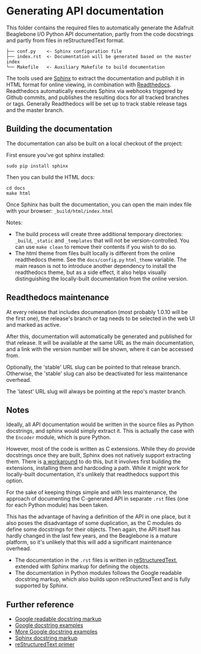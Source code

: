 # Generating API documentation 

This folder contains the required files to automatically generate the Adafruit Beaglebone I/O Python API documentation, partly from the code docstrings and partly from files in reStructuredText format.

```
├── conf.py    <- Sphinx configuration file
├── index.rst  <- Documentation will be generated based on the master index
└── Makefile   <- Auxiliary Makefile to build documentation
```

The tools used are [Sphinx](http://www.sphinx-doc.org) to extract the documentation and publish it in HTML format for online viewing, in combination with [Readthedocs](http://readthedocs.io). Readthedocs automatically executes Sphinx via webhooks triggered by Github commits, and publishes the resulting docs for all tracked branches or tags. Generally Readthedocs will be set up to track stable release tags and the master branch.

## Building the documentation

The documentation can also be built on a local checkout of the project:

First ensure you've got sphinx installed:

```
sudo pip install sphinx
```

Then you can build the HTML docs:

```
cd docs
make html
```

Once Sphinx has built the documentation, you can open the main index file with your browser: `_build/html/index.html`

Notes:

- The build process will create three additional temporary directories: `_build`, `_static` and `_templates` that will not be version-controlled. You can use `make clean` to remove their contents if you wish to do so.
- The html theme from files built locally is different from the online readthedocs theme. See the `docs/config.py` `html_theme` variable. The main reason is not to introduce another dependency to install the readthedocs theme, but as a side effect, it also helps visually distinguishing the locally-built documentation from the online version.

## Readthedocs maintenance

At every release that includes documenation (most probably 1.0.10 will be the first one), the release's branch or tag needs to be selected in the web UI and marked as active.

After this, documentation will automatically be generated and published for that release. It will be available at the same URL as the main documentation, and a link with the version number will be shown, where it can be accessed from.

Optionally, the 'stable' URL slug can be pointed to that release branch. Otherwise, the 'stable' slug can also be deactivated for less maintenance overhead.

The 'latest' URL slug will always be pointing at the repo's master branch.

## Notes

Ideally, all API documentation would be written in the source files as Python docstrings, and sphinx would simply extract it. This is actually the case with the `Encoder` module, which is pure Python.

However, most of the code is written as C extensions. While they do provide docstrings once they are built, Sphinx does not natively support extracting them. There is [a workaround](https://stackoverflow.com/a/30110104/9022675) to do this, but it involves first building the extensions, installing them and hardcoding a path. While it might work for locally-built documentation, it's unlikely that readthedocs support this option.

For the sake of keeping things simple and with less maintenance, the approach of documenting the C-generated API in separate `.rst` files (one for each Python module) has been taken.

This has the advantage of having a definition of the API in one place, but it also poses the disadvantage of some duplication, as the C modules do define some docstrings for their objects. Then again, the API itself has hardly changed in the last few years, and the Beaglebone is a mature platform, so it's unlikely that this will add a significant maintenance overhead.

- The documentation in the `.rst` files is written in [reStructuredText](http://docutils.sourceforge.net/rst.html), extended with Sphinx markup for defining the objects.
- The documentation in Python modules follows the Google readable docstring markup, which also builds upon reStructuredText and is fully supported by Sphinx.

## Further reference

- [Google readable docstring markup](https://google.github.io/styleguide/pyguide.html?showone=Comments#Comments)
- [Google docstring examples](http://sphinxcontrib-napoleon.readthedocs.io/en/latest/example_google.html)
- [More Google docstring examples](http://sphinxcontrib-napoleon.readthedocs.io/en/latest/example_google.html)
- [Sphinx docstring markup](http://www.sphinx-doc.org/en/stable/domains.html#the-python-domain)
- [reStructuredText primer](http://www.sphinx-doc.org/en/stable/rest.html#rst-primer)


